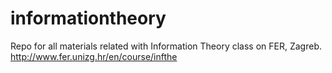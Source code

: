 informationtheory
=================

Repo for all materials related with Information Theory class on FER, Zagreb. http://www.fer.unizg.hr/en/course/infthe